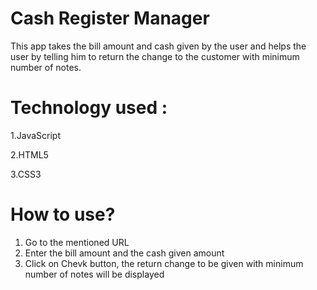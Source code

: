 # Cash Register Manager

 This app takes the bill amount and cash given by the user and helps the user by telling him to return the change to the customer with minimum number of notes.

# Technology used :
1.JavaScript

2.HTML5

3.CSS3

# How to use?
1. Go to the mentioned URL
2. Enter the bill amount and the cash given amount
3. Click on Chevk button, the return change to be given with minimum number of notes will be displayed
